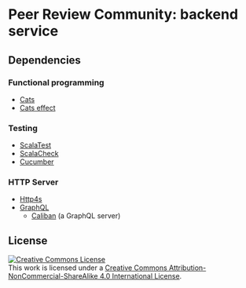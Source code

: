 # Peer Review Community: backend service

## Dependencies

### Functional programming

- [Cats](https://typelevel.org/cats/index.html)
- [Cats effect](https://typelevel.org/cats-effect/)

### Testing

- [ScalaTest](https://www.scalatest.org/)
- [ScalaCheck](https://www.scalacheck.org/)
- [Cucumber](https://cucumber.io/)

### HTTP Server

- [Http4s](https://http4s.org/getting-help.html)
- [GraphQL](https://graphql.org/)
  - [Caliban](https://ghostdogpr.github.io/caliban/docs/introduction.html) (a GraphQL server)

## License

<a rel="license" href="http://creativecommons.org/licenses/by-nc-sa/4.0/"><img alt="Creative Commons License" style="border-width:0" src="https://i.creativecommons.org/l/by-nc-sa/4.0/88x31.png" /></a><br />This work is licensed under a <a rel="license" href="http://creativecommons.org/licenses/by-nc-sa/4.0/">Creative Commons Attribution-NonCommercial-ShareAlike 4.0 International License</a>.
